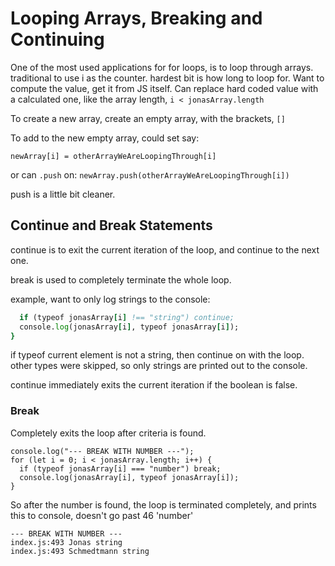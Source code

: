 # Looping Arrays, Breaking and Continuing

One of the most used applications for for loops, is to loop through arrays.
traditional to use i as the counter.
hardest bit is how long to loop for. Want to compute the value, get it from JS itself. Can replace hard coded value with a calculated one, like the array length, `i < jonasArray.length`

To create a new array, create an empty array, with the brackets, `[]`

To add to the new empty array, could set say:

`newArray[i] = otherArrayWeAreLoopingThrough[i]`

or can `.push` on:
`newArray.push(otherArrayWeAreLoopingThrough[i])`

push is a little bit cleaner.

## Continue and Break Statements

continue is to exit the current iteration of the loop, and continue to the next one.

break is used to completely terminate the whole loop.

example, want to only log strings to the console:

```for (let i = 0; i < jonasArray.length; i++) {
  if (typeof jonasArray[i] !== "string") continue;
  console.log(jonasArray[i], typeof jonasArray[i]);
}
```

if typeof current element is not a string, then continue on with the loop.
other types were skipped, so only strings are printed out to the console.

continue immediately exits the current iteration if the boolean is false.

### Break

Completely exits the loop after criteria is found.

```
console.log("--- BREAK WITH NUMBER ---");
for (let i = 0; i < jonasArray.length; i++) {
  if (typeof jonasArray[i] === "number") break;
  console.log(jonasArray[i], typeof jonasArray[i]);
}
```

So after the number is found, the loop is terminated completely, and prints this to console, doesn't go past 46 'number'

```
--- BREAK WITH NUMBER ---
index.js:493 Jonas string
index.js:493 Schmedtmann string
```
